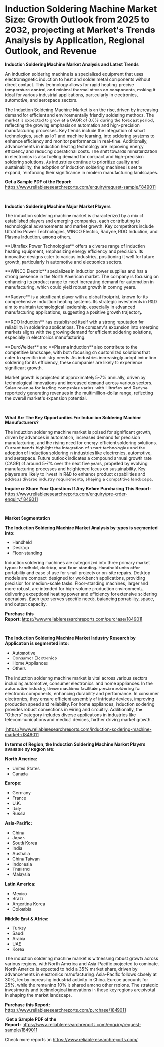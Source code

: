 <p><h1>Induction Soldering Machine Market Size: Growth Outlook from 2025 to 2032, projecting at Market's Trends Analysis by Application, Regional Outlook, and Revenue</h1></p><p><strong>Induction Soldering Machine Market Analysis and Latest Trends</strong></p>
<p><p>An induction soldering machine is a specialized equipment that uses electromagnetic induction to heat and solder metal components without direct contact. This technology allows for rapid heating, precise temperature control, and minimal thermal stress on components, making it ideal for various industrial applications, particularly in electronics, automotive, and aerospace sectors.</p><p>The Induction Soldering Machine Market is on the rise, driven by increasing demand for efficient and environmentally friendly soldering methods. The market is expected to grow at a CAGR of 8.6% during the forecast period, reflecting the growing emphasis on automation and high-precision manufacturing processes. Key trends include the integration of smart technologies, such as IoT and machine learning, into soldering systems to enhance efficiency and monitor performance in real-time. Additionally, advancements in induction heating technology are improving energy efficiency and reducing operational costs. The shift towards miniaturization in electronics is also fueling demand for compact and high-precision soldering solutions. As industries continue to prioritize quality and sustainability, the adoption of induction soldering machines is set to expand, reinforcing their significance in modern manufacturing landscapes.</p></p>
<p><strong>Get a Sample PDF of the Report:&nbsp;</strong> <a href="https://www.reliableresearchreports.com/enquiry/request-sample/1849011?utm_campaign=3430&utm_medium=2&utm_source=Github&utm_content=ia&utm_term=11042025&utm_id=induction-soldering-machine">https://www.reliableresearchreports.com/enquiry/request-sample/1849011</a></p>
<p>&nbsp;</p>
<p><strong>Induction Soldering Machine Major Market Players</strong></p>
<p><p>The induction soldering machine market is characterized by a mix of established players and emerging companies, each contributing to technological advancements and market growth. Key competitors include Ultraflex Power Technologies, WINCO Electric, Radyne, RDO Induction, and Plasma Induction, among others.</p><p>**Ultraflex Power Technologies** offers a diverse range of induction heating equipment, emphasizing energy efficiency and precision. Its innovative designs cater to various industries, positioning it well for future growth, particularly in automotive and electronics sectors.</p><p>**WINCO Electric** specializes in induction power supplies and has a strong presence in the North American market. The company is focusing on enhancing its product range to meet increasing demand for automation in manufacturing, which could yield robust growth in coming years.</p><p>**Radyne** is a significant player with a global footprint, known for its comprehensive induction heating systems. Its strategic investments in R&D aim to maintain technological leadership, especially in advanced manufacturing applications, suggesting a positive growth trajectory.</p><p>**RDO Induction** has established itself with a strong reputation for reliability in soldering applications. The company's expansion into emerging markets aligns with the growing demand for efficient soldering solutions, especially in electronics manufacturing.</p><p>**DuroWelder** and **Plasma Induction** also contribute to the competitive landscape, with both focusing on customized solutions that cater to specific industry needs. As industries increasingly adopt induction soldering for its efficiency, these companies are likely to experience significant growth.</p><p>Market growth is projected at approximately 5-7% annually, driven by technological innovations and increased demand across various sectors. Sales revenue for leading companies varies, with Ultraflex and Radyne reportedly generating revenues in the multimillion-dollar range, reflecting the overall market's expansion potential.</p></p>
<p>&nbsp;</p>
<p><strong>What Are The Key Opportunities For Induction Soldering Machine Manufacturers?</strong></p>
<p><p>The induction soldering machine market is poised for significant growth, driven by advances in automation, increased demand for precision manufacturing, and the rising need for energy-efficient soldering solutions. Current trends highlight the integration of smart technologies and the adoption of induction soldering in industries like electronics, automotive, and aerospace. Future outlook indicates a compound annual growth rate (CAGR) of around 5-7% over the next five years, propelled by evolving manufacturing processes and heightened focus on sustainability. Key players are likely to invest in R&D to enhance product capabilities and address diverse industry requirements, shaping a competitive landscape.</p></p>
<p><strong>Inquire or Share Your Questions If Any Before Purchasing This Report:</strong> <a href="https://www.reliableresearchreports.com/enquiry/pre-order-enquiry/1849011?utm_campaign=3430&utm_medium=2&utm_source=Github&utm_content=ia&utm_term=11042025&utm_id=induction-soldering-machine">https://www.reliableresearchreports.com/enquiry/pre-order-enquiry/1849011</a></p>
<p>&nbsp;</p>
<p><strong>Market Segmentation</strong></p>
<p><strong>The Induction Soldering Machine Market Analysis by types is segmented into:</strong></p>
<p><ul><li>Handheld</li><li>Desktop</li><li>Floor-standing</li></ul></p>
<p><p>Induction soldering machines are categorized into three primary market types: handheld, desktop, and floor-standing. Handheld units offer portability and ease of use for small projects or on-site repairs. Desktop models are compact, designed for workbench applications, providing precision for medium-scale tasks. Floor-standing machines, larger and more robust, are intended for high-volume production environments, delivering exceptional heating power and efficiency for extensive soldering operations. Each type serves specific needs, balancing portability, space, and output capacity.</p></p>
<p><strong>Purchase this Report:&nbsp;</strong><a href="https://www.reliableresearchreports.com/purchase/1849011?utm_campaign=3430&utm_medium=2&utm_source=Github&utm_content=ia&utm_term=11042025&utm_id=induction-soldering-machine">https://www.reliableresearchreports.com/purchase/1849011</a></p>
<p>&nbsp;</p>
<p><strong>The Induction Soldering Machine Market Industry Research by Application is segmented into:</strong></p>
<p><ul><li>Automotive</li><li>Consumer Electronics</li><li>Home Appliances</li><li>Others</li></ul></p>
<p><p>The induction soldering machine market is vital across various sectors including automotive, consumer electronics, and home appliances. In the automotive industry, these machines facilitate precise soldering for electronic components, enhancing durability and performance. In consumer electronics, they ensure efficient assembly of intricate devices, improving production speed and reliability. For home appliances, induction soldering provides robust connections in wiring and circuitry. Additionally, the "Others" category includes diverse applications in industries like telecommunications and medical devices, further driving market growth.</p></p>
<p><a href="https://www.reliableresearchreports.com/induction-soldering-machine-market-r1849011?utm_campaign=3430&utm_medium=2&utm_source=Github&utm_content=ia&utm_term=11042025&utm_id=induction-soldering-machine">&nbsp;https://www.reliableresearchreports.com/induction-soldering-machine-market-r1849011</a></p>
<p><strong>In terms of Region, the Induction Soldering Machine Market Players available by Region are:</strong></p>
<p>
    <p> <strong> North America: </strong>
        <ul>
            <li>United States</li>
            <li>Canada</li>
        </ul>
        </p> 
    <p> <strong> Europe: </strong>
        <ul>
            <li>Germany</li>
            <li>France</li>
            <li>U.K.</li>
            <li>Italy</li>
            <li>Russia</li>
        </ul>
        </p> 
    <p> <strong> Asia-Pacific: </strong>
        <ul>
            <li>China</li>
            <li>Japan</li>
            <li>South Korea</li>
            <li>India</li>
            <li>Australia</li>
            <li>China Taiwan</li>
            <li>Indonesia</li>
            <li>Thailand</li>
            <li>Malaysia</li>
        </ul>
        </p> 
    <p> <strong> Latin America: </strong>
        <ul>
            <li>Mexico</li>
            <li>Brazil</li>
            <li>Argentina Korea</li>
            <li>Colombia</li>
        </ul>
        </p> 
    <p> <strong> Middle East & Africa: </strong>
        <ul>
            <li>Turkey</li>
            <li>Saudi</li>
            <li>Arabia</li>
            <li>UAE</li>
            <li>Korea</li>
        </ul>
    </p>
    </p>
<p><p>The induction soldering machine market is witnessing robust growth across various regions, with North America and Asia-Pacific projected to dominate. North America is expected to hold a 35% market share, driven by advancements in electronics manufacturing. Asia-Pacific follows closely at 30%, led by increasing industrial activity in China. Europe accounts for 25%, while the remaining 10% is shared among other regions. The strategic investments and technological innovations in these key regions are pivotal in shaping the market landscape.</p></p>
<p><strong>Purchase this Report: </strong><a href="https://www.reliableresearchreports.com/purchase/1849011?utm_campaign=3430&utm_medium=2&utm_source=Github&utm_content=ia&utm_term=11042025&utm_id=induction-soldering-machine">https://www.reliableresearchreports.com/purchase/1849011</a></p>
<p>&nbsp;<strong>Get a Sample PDF of the Report:&nbsp;&nbsp;</strong><a href="https://www.reliableresearchreports.com/enquiry/request-sample/1849011?utm_campaign=3430&utm_medium=2&utm_source=Github&utm_content=ia&utm_term=11042025&utm_id=induction-soldering-machine">https://www.reliableresearchreports.com/enquiry/request-sample/1849011</a></p>
<p><strong></strong></p>
<p>Check more reports on <a href="https://www.reliableresearchreports.com/?utm_campaign=3430&utm_medium=2&utm_source=Github&utm_content=ia&utm_term=11042025&utm_id=induction-soldering-machine">https://www.reliableresearchreports.com/</a></p>